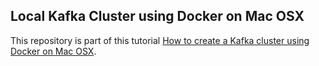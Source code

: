 ## Local Kafka Cluster using Docker on Mac OSX

This repository is part of this tutorial [How to create a Kafka cluster using Docker on Mac OSX](https://pongzt.com/post/kafka-cluster-docker-osx/).